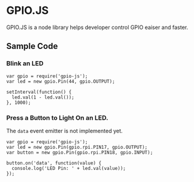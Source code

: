 # GPIO.JS
GPIO.JS is a node library helps developer control GPIO eaiser and faster.

## Sample Code
### Blink an LED
```
var gpio = require('gpio-js');
var led = new gpio.Pin(44, gpio.OUTPUT);

setInterval(function() {
  led.val(1 - led.val());
}, 1000);
```

### Press a Button to Light On an LED.
The `data` event emitter is not implemented yet.
```
var gpio = require('gpio-js');
var led = new gpio.Pin(gpio.rpi.PIN17, gpio.OUTPUT);
var button = new gpio.Pin(gpio.rpi.PIN18, gpio.INPUT);

button.on('data', function(value) {
  console.log('LED Pin: ' + led.val(value));
});
```
